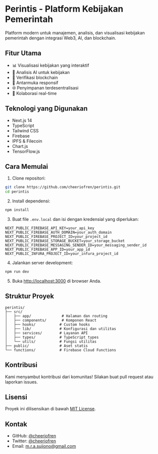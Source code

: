 # Perintis - Platform Kebijakan Pemerintah

Platform modern untuk manajemen, analisis, dan visualisasi kebijakan pemerintah dengan integrasi Web3, AI, dan blockchain.

## Fitur Utama

- 📊 Visualisasi kebijakan yang interaktif
- 🤖 Analisis AI untuk kebijakan
- 🔗 Verifikasi blockchain
- 📱 Antarmuka responsif
- 🌐 Penyimpanan terdesentralisasi
- 👥 Kolaborasi real-time

## Teknologi yang Digunakan

- Next.js 14
- TypeScript
- Tailwind CSS
- Firebase
- IPFS & Filecoin
- Chart.js
- TensorFlow.js

## Cara Memulai

1. Clone repositori:
```bash
git clone https://github.com/cheeriofren/perintis.git
cd perintis
```

2. Install dependensi:
```bash
npm install
```

3. Buat file `.env.local` dan isi dengan kredensial yang diperlukan:
```env
NEXT_PUBLIC_FIREBASE_API_KEY=your_api_key
NEXT_PUBLIC_FIREBASE_AUTH_DOMAIN=your_auth_domain
NEXT_PUBLIC_FIREBASE_PROJECT_ID=your_project_id
NEXT_PUBLIC_FIREBASE_STORAGE_BUCKET=your_storage_bucket
NEXT_PUBLIC_FIREBASE_MESSAGING_SENDER_ID=your_messaging_sender_id
NEXT_PUBLIC_FIREBASE_APP_ID=your_app_id
NEXT_PUBLIC_INFURA_PROJECT_ID=your_infura_project_id
```

4. Jalankan server development:
```bash
npm run dev
```

5. Buka [http://localhost:3000](http://localhost:3000) di browser Anda.

## Struktur Proyek

```
perintis/
├── src/
│   ├── app/              # Halaman dan routing
│   ├── components/       # Komponen React
│   ├── hooks/           # Custom hooks
│   ├── lib/             # Konfigurasi dan utilitas
│   ├── services/        # Layanan API
│   ├── types/           # TypeScript types
│   └── utils/           # Fungsi utilitas
├── public/              # Aset statis
└── functions/           # Firebase Cloud Functions
```

## Kontribusi

Kami menyambut kontribusi dari komunitas! Silakan buat pull request atau laporkan issues.

## Lisensi

Proyek ini dilisensikan di bawah [MIT License](LICENSE).

## Kontak

- GitHub: [@cheeriofren](https://github.com/cheeriofren)
- Twitter: [@cheeriofren](https://twitter.com/cheeriofren)
- Email: m.r.a.sujiono@gmail.com 